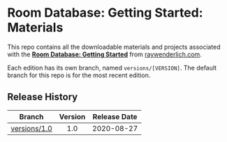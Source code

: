 # Room Database: Getting Started: Materials

This repo contains all the downloadable materials and projects associated with the **[Room Database: Getting Started](https://www.raywenderlich.com/10892694-room-database-getting-started)** from [raywenderlich.com](https://www.raywenderlich.com).

Each edition has its own branch, named `versions/[VERSION]`. The default branch for this repo is for the most recent edition.

## Release History

| Branch                                                                                | Version | Release Date |
| ------------------------------------------------------------------------------------- |:-------:|:------------:|
| [versions/1.0](https://github.com/raywenderlich/video-rd-materials/tree/versions/1.0) | 1.0     | 2020-08-27   |
